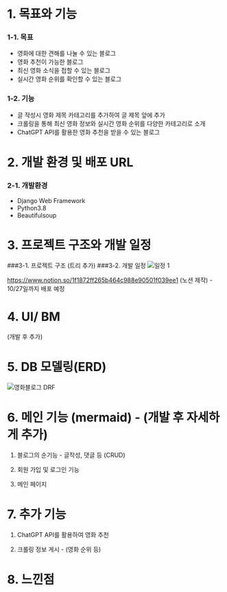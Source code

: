 # 1. 목표와 기능
### 1-1. 목표
- 영화에 대한 견해를 나눌 수 있는 블로그
- 영화 추천이 가능한 블로그
- 최신 영화 소식을 접할 수 있는 블로그
- 실시간 영화 순위를 확인할 수 있는 블로그
### 1-2. 기능
- 글 작성시 영화 제목 카테고리를 추가하여 글 제목 앞에 추가
- 크롤링을 통해 최신 영화 정보와 실시간 영화 순위를 다양한 카테고리로 소개
- ChatGPT API를 활용한 영화 추천을 받을 수 있는 블로그

# 2. 개발 환경 및 배포 URL
### 2-1. 개발환경
- Django Web Framework
- Python3.8
- Beautifulsoup
 
# 3. 프로젝트 구조와 개발 일정
###3-1. 프로젝트 구조
(트리 추가)
###3-2. 개발 일정
![일정 1](https://github.com/jkhwang150/ormi_miniproject_blog/assets/75780140/34bcf810-4928-4f48-85b0-1c320b12b041)

https://www.notion.so/1f1872ff265b464c988e90501f039ee1 (노션 제작) - 10/27일까지 배포 예정

# 4. UI/ BM
(개발 후 추가)

# 5. DB 모델링(ERD)
![영화블로그 DRF](https://github.com/jkhwang150/ormi_miniproject_blog/assets/75780140/fe7e29c5-2cf4-45f9-a5ca-2bac1ae6e339)


# 6. 메인 기능 (mermaid) - (개발 후 자세하게 추가)
1. 블로그의 순기능 - 글작성, 댓글 등 (CRUD)

2. 회원 가입 및 로그인 기능

3. 메인 페이지



# 7. 추가 기능
1. ChatGPT API를 활용하여 영화 추천

2. 크롤링 정보 게시 - (영화 순위 등)

# 8. 느낀점
